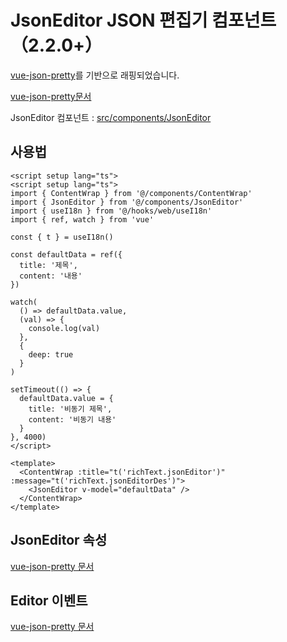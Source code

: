 # JsonEditor JSON 편집기 컴포넌트（2.2.0+）

[vue-json-pretty](https://leezng.github.io/vue-json-pretty/)를 기반으로 래핑되었습니다.

[vue-json-pretty문서](https://github.com/leezng/vue-json-pretty)

JsonEditor 컴포넌트 : [src/components/JsonEditor](https://github.com/web2-solution/web2-vue-framework/tree/main/src/components/JsonEditor) 

## 사용법

```vue
<script setup lang="ts">
<script setup lang="ts">
import { ContentWrap } from '@/components/ContentWrap'
import { JsonEditor } from '@/components/JsonEditor'
import { useI18n } from '@/hooks/web/useI18n'
import { ref, watch } from 'vue'

const { t } = useI18n()

const defaultData = ref({
  title: '제목',
  content: '내용'
})

watch(
  () => defaultData.value,
  (val) => {
    console.log(val)
  },
  {
    deep: true
  }
)

setTimeout(() => {
  defaultData.value = {
    title: '비동기 제목',
    content: '비동기 내용'
  }
}, 4000)
</script>

<template>
  <ContentWrap :title="t('richText.jsonEditor')" :message="t('richText.jsonEditorDes')">
    <JsonEditor v-model="defaultData" />
  </ContentWrap>
</template>

```

## JsonEditor 속성

[vue-json-pretty 문서](https://github.com/leezng/vue-json-pretty)

## Editor 이벤트

[vue-json-pretty 문서](https://github.com/leezng/vue-json-pretty)
